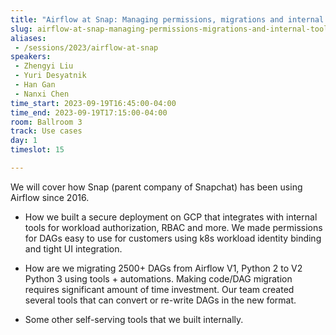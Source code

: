 ```yaml
---
title: "Airflow at Snap: Managing permissions, migrations and internal tools"
slug: airflow-at-snap-managing-permissions-migrations-and-internal-tools
aliases:
 - /sessions/2023/airflow-at-snap
speakers:
 - Zhengyi Liu
 - Yuri Desyatnik
 - Han Gan
 - Nanxi Chen
time_start: 2023-09-19T16:45:00-04:00
time_end: 2023-09-19T17:15:00-04:00
room: Ballroom 3
track: Use cases
day: 1
timeslot: 15

---
```


We will cover how Snap (parent company of Snapchat) has been using Airflow since 2016. 
 
 - How we built a secure deployment on GCP that integrates with internal tools for workload authorization, RBAC and more. We made permissions for DAGs easy to use for customers using k8s workload identity binding and tight UI integration. 
 
 - How are we migrating 2500+ DAGs from Airflow V1, Python 2 to V2 Python 3 using tools + automations. Making code/DAG migration requires significant amount of time investment. Our team created several tools that can convert or re-write DAGs in the new format.
 
 - Some other self-serving tools that we built internally.